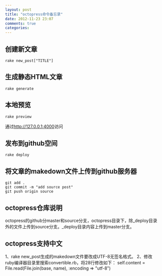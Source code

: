 ```yaml
---
layout: post
title: "octopress命令备忘录"
date: 2012-11-23 23:07
comments: true
categories: 
---
```


创建新文章
-
	rake new_post["TITLE"]

生成静态HTML文章
-
	rake generate

本地预览
-
	rake preview
通过<http://127.0.0.1:4000>访问

发布到github空间
-
	rake deploy

将文章的makedown文件上传到github服务器
-
	git add .
	git commit -m "add source post"
	git push origin source

octopress仓库说明
-
octopress的github分master和source分支，octopress目录下，除_deploy目录外的文件上传到source分支。_deploy目录内容上传到master分支。

octopress支持中文
-
1、rake new_post生成的makedown文件要改成UTF-8无签名格式。
2、修改ruby编译器目录里搜索convertible.rb，将28行修改如下：
	self.content = File.read(File.join(base, name), :encoding => "utf-8")
